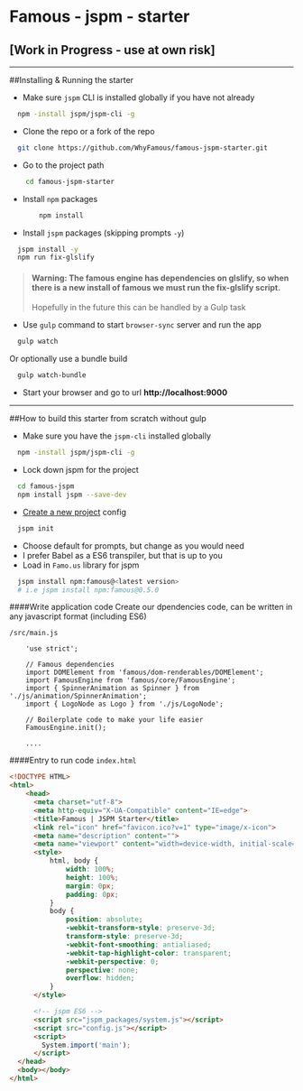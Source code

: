 # Famous - jspm - starter

## [Work in Progress - use at own risk]

---  

##Installing & Running the starter
 - Make sure `jspm` CLI is installed globally if you have not already  

  ```bash
    npm -install jspm/jspm-cli -g
  ```

 - Clone the repo or a fork of the repo

  ```bash
    git clone https://github.com/WhyFamous/famous-jspm-starter.git
  ```

 - Go to the project path

  ```bash
      cd famous-jspm-starter
  ```

 - Install `npm` packages

    ```bash
        npm install
    ```

 - Install `jspm` packages (skipping prompts `-y`)

  ```bash
    jspm install -y  
    npm run fix-glslify  
  ```
> #### Warning: The famous engine has dependencies on glslify, so when there is a new install of famous we must run the fix-glslify script.
> Hopefully in the future this can be handled by a Gulp task

 - Use `gulp` command to start `browser-sync` server and run the app

  ```bash
    gulp watch
  ```

  Or optionally use a bundle build

  ```bash
    gulp watch-bundle
  ```

 - Start your browser and go to url **http://localhost:9000**  

---  

##How to build this starter from scratch without gulp

 - Make sure you have the `jspm-cli` installed globally

  ```bash
    npm -install jspm/jspm-cli -g
  ```

 - Lock down jspm for the project

  ```bash
    cd famous-jspm
    npm install jspm --save-dev
  ```

 - [Create a new project][1] config

  ```bash
    jspm init
  ```

 - Choose default for prompts, but change as you would need
 - I prefer Babel as a ES6 transpiler, but that is up to you
 - Load in `Famo.us` library for jspm

  ```bash
    jspm install npm:famous@<latest version>
    # i.e jspm install npm:famous@0.5.0
  ```

####Write application code
Create our dpendencies code, can be written in any javascript format (including ES6)

`/src/main.js`
```
    'use strict';

    // Famous dependencies
    import DOMElement from 'famous/dom-renderables/DOMElement';
    import FamousEngine from 'famous/core/FamousEngine';
    import { SpinnerAnimation as Spinner } from './js/animation/SpinnerAnimation';
    import { LogoNode as Logo } from './js/LogoNode';

    // Boilerplate code to make your life easier
    FamousEngine.init();

    ....

```
####Entry to run code
`index.html`
```html
<!DOCTYPE HTML>
<html>
    <head>
      <meta charset="utf-8">
      <meta http-equiv="X-UA-Compatible" content="IE=edge">
      <title>Famous | JSPM Starter</title>
      <link rel="icon" href="favicon.ico?v=1" type="image/x-icon">
      <meta name="description" content="">
      <meta name="viewport" content="width=device-width, initial-scale=1">
      <style>
          html, body {
              width: 100%;
              height: 100%;
              margin: 0px;
              padding: 0px;
          }
          body {
              position: absolute;
              -webkit-transform-style: preserve-3d;
              transform-style: preserve-3d;
              -webkit-font-smoothing: antialiased;
              -webkit-tap-highlight-color: transparent;
              -webkit-perspective: 0;
              perspective: none;
              overflow: hidden;
          }
      </style>

      <!-- jspm ES6 -->
      <script src="jspm_packages/system.js"></script>
      <script src="config.js"></script>
      <script>
        System.import('main');
      </script>
  </head>
  <body></body>
</html>
```

[1]: https://github.com/jspm/jspm-cli/wiki/Getting-Started#2-create-a-project
